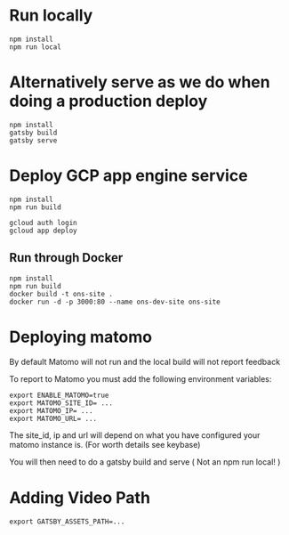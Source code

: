 # Run locally

    npm install
    npm run local
        
# Alternatively serve as we do when doing a production deploy

    npm install
    gatsby build
    gatsby serve

# Deploy GCP app engine service

    npm install
    npm run build
    
    gcloud auth login
    gcloud app deploy
    
## Run through Docker

    npm install
    npm run build
    docker build -t ons-site .
    docker run -d -p 3000:80 --name ons-dev-site ons-site

# Deploying matomo

By default Matomo will not run and the local build will not report feedback

To report to Matomo you must add the following environment variables:

    export ENABLE_MATOMO=true
    export MATOMO_SITE_ID= ...
    export MATOMO_IP= ...
    export MATOMO_URL= ...

The site_id, ip and url will depend on what you have configured your matomo instance is. (For worth details see keybase)

You will then need to do a gatsby build and serve ( Not an npm run local! )

# Adding Video Path

    export GATSBY_ASSETS_PATH=...